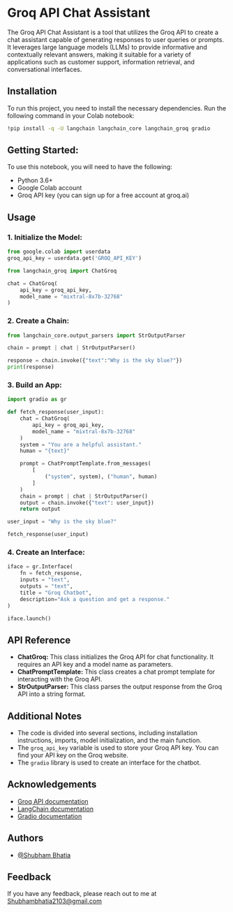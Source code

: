 
# Groq API Chat Assistant

The Groq API Chat Assistant is a tool that utilizes the Groq API to create a chat assistant capable of generating responses to user queries or prompts. It leverages large language models (LLMs) to provide informative and contextually relevant answers, making it suitable for a variety of applications such as customer support, information retrieval, and conversational interfaces.


## Installation

To run this project, you need to install the necessary dependencies. Run the following command in your Colab notebook:

   ```bash
   !pip install -q -U langchain langchain_core langchain_groq gradio
   ```



## Getting Started:

To use this notebook, you will need to have the following:

- Python 3.6+
- Google Colab account
- Groq API key (you can sign up for a free account at groq.ai)
## Usage


### 1. Initialize the Model:

```python
from google.colab import userdata
groq_api_key = userdata.get('GROQ_API_KEY')

from langchain_groq import ChatGroq

chat = ChatGroq(
    api_key = groq_api_key,
    model_name = "mixtral-8x7b-32768"
)
```

### 2. Create a Chain:

```python
from langchain_core.output_parsers import StrOutputParser

chain = prompt | chat | StrOutputParser()

response = chain.invoke({"text":"Why is the sky blue?"})
print(response)
```

### 3. Build an App:

```python
import gradio as gr

def fetch_response(user_input):
    chat = ChatGroq(
        api_key = groq_api_key,
        model_name = "mixtral-8x7b-32768"
    )
    system = "You are a helpful assistant."
    human = "{text}"

    prompt = ChatPromptTemplate.from_messages(
        [
            ("system", system), ("human", human)
        ]
    )
    chain = prompt | chat | StrOutputParser()
    output = chain.invoke({"text": user_input})
    return output

user_input = "Why is the sky blue?"

fetch_response(user_input)
```

### 4. Create an Interface:

```python
iface = gr.Interface(
    fn = fetch_response,
    inputs = "text",
    outputs = "text",
    title = "Groq Chatbot",
    description="Ask a question and get a response."
)

iface.launch()
```



## API Reference


- **ChatGroq:** This class initializes the Groq API for chat functionality. It requires an API key and a model name as parameters.
- **ChatPromptTemplate:** This class creates a chat prompt template for interacting with the Groq API.
- **StrOutputParser:** This class parses the output response from the Groq API into a string format.


## Additional Notes

- The code is divided into several sections, including installation instructions, imports, model initialization, and the main function.
- The ``groq_api_key`` variable is used to store your Groq API key. You can find your API key on the Groq website.
- The ``gradio`` library is used to create an interface for the chatbot.
## Acknowledgements

- [Groq API documentation](https://console.groq.com/docs/quickstart)
- [LangChain documentation](https://python.langchain.com/docs/get_started/introduction)
- [Gradio documentation](https://www.gradio.app/docs/interface)
## Authors


- [@Shubham Bhatia](https://www.linkedin.com/in/shubhambhatia2103/)


## Feedback

If you have any feedback, please reach out to me at Shubhambhatia2103@gmail.com

